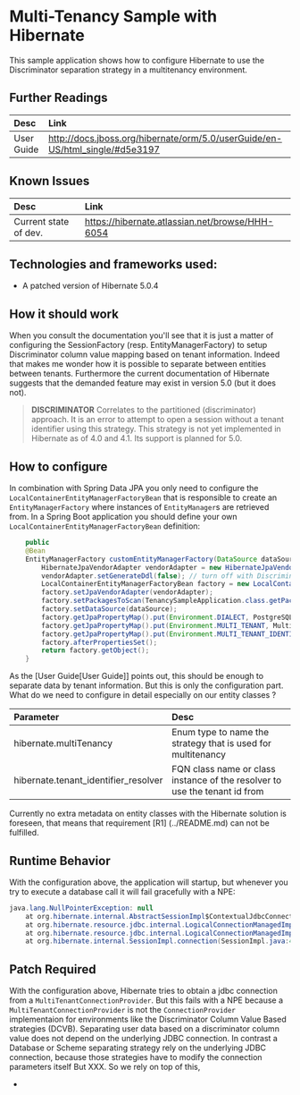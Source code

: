 Multi-Tenancy Sample with Hibernate
=====================

This sample application shows how to configure Hibernate to use the Discriminator separation strategy in a multitenancy
environment.

## Further Readings

| Desc | Link |
|:---- |:---- |
| User Guide | http://docs.jboss.org/hibernate/orm/5.0/userGuide/en-US/html_single/#d5e3197 |

## Known Issues

| Desc | Link |
|:---- |:---- |
| Current state of dev. | https://hibernate.atlassian.net/browse/HHH-6054 |

## Technologies and frameworks used:

- A patched version of Hibernate 5.0.4

## How it should work

When you consult the documentation you'll see that it is just a matter of configuring the SessionFactory
(resp. EntityManagerFactory) to setup Discriminator column value mapping based on tenant information. Indeed that makes
me wonder how it is possible to separate between entities between tenants. Furthermore the current documentation of Hibernate
suggests that the demanded feature may exist in version 5.0 (but it does not).

> **DISCRIMINATOR**
  Correlates to the partitioned (discriminator) approach. It is an error to attempt to open a session without a tenant
  identifier using this strategy. This strategy is not yet implemented in Hibernate as of 4.0 and 4.1. Its support is planned
  for 5.0.

## How to configure

In combination with Spring Data JPA you only need to configure the `LocalContainerEntityManagerFactoryBean` that is
responsible to create an `EntityManagerFactory` where instances of `EntityManager`s are retrieved from. In a Spring Boot
application you should define your own `LocalContainerEntityManagerFactoryBean` definition:

```java
    public
    @Bean
    EntityManagerFactory customEntityManagerFactory(DataSource dataSource) {
        HibernateJpaVendorAdapter vendorAdapter = new HibernateJpaVendorAdapter();
        vendorAdapter.setGenerateDdl(false); // turn off with Discriminator strategy so far!
        LocalContainerEntityManagerFactoryBean factory = new LocalContainerEntityManagerFactoryBean();
        factory.setJpaVendorAdapter(vendorAdapter);
        factory.setPackagesToScan(TenancySampleApplication.class.getPackage().getName());
        factory.setDataSource(dataSource);
        factory.getJpaPropertyMap().put(Environment.DIALECT, PostgreSQL9Dialect.class.getName());
        factory.getJpaPropertyMap().put(Environment.MULTI_TENANT, MultiTenancyStrategy.DISCRIMINATOR);
        factory.getJpaPropertyMap().put(Environment.MULTI_TENANT_IDENTIFIER_RESOLVER, new TenantHolder());
        factory.afterPropertiesSet();
        return factory.getObject();
    }
```

As the [User Guide[User Guide]] points out, this should be enough to separate data by tenant information. But this is only the
configuration part. What do we need to configure in detail especially on our entity classes ?

| Parameter | Desc |
|:---- |:---- |
| hibernate.multiTenancy | Enum type to name the strategy that is used for multitenancy |
| hibernate.tenant_identifier_resolver | FQN class name or class instance of the resolver to use the tenant id from |

Currently no extra metadata on entity classes with the Hibernate solution is foreseen, that means that requirement [R1]
(../README.md) can not be fulfilled.

## Runtime Behavior

With the configuration above, the application will startup, but whenever you try to execute a database call it will fail
gracefully with a NPE:

```java
java.lang.NullPointerException: null
	at org.hibernate.internal.AbstractSessionImpl$ContextualJdbcConnectionAccess.obtainConnection(AbstractSessionImpl.java:425) ~[hibernate-core-5.0.4.Final.jar:5.0.4.Final]
	at org.hibernate.resource.jdbc.internal.LogicalConnectionManagedImpl.acquireConnectionIfNeeded(LogicalConnectionManagedImpl.java:87) ~[hibernate-core-5.0.4.Final.jar:5.0.4.Final]
	at org.hibernate.resource.jdbc.internal.LogicalConnectionManagedImpl.getPhysicalConnection(LogicalConnectionManagedImpl.java:112) ~[hibernate-core-5.0.4.Final.jar:5.0.4.Final]
	at org.hibernate.internal.SessionImpl.connection(SessionImpl.java:488) ~[hibernate-core-5.0.4.Final.jar:5.0.4.Final]
```

## Patch Required

With the configuration above, Hibernate tries to obtain a jdbc connection from a `MultiTenantConnectionProvider`. But
this fails with a NPE because a `MultiTenantConnectionProvider` is not the `ConnectionProvider` implementaion for
environments like the Discriminator Column Value Based strategies (DCVB).
Separating user data based on a discriminator column value does not depend on the underlying JDBC connection. In contrast a Database or Scheme separating strategy
rely on the underlying JDBC connection, because those strategies have to modify the connection parameters itself But XXX.
So we rely on top of this,

*